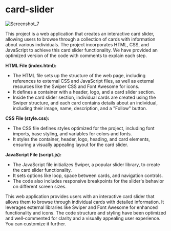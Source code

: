 # card-slider

![Screenshot_7](https://github.com/Cosaslearning/card-slider/assets/100014446/f2d554f9-ff9e-44fb-b522-65b0c82e1061)

This project is a web application that creates an interactive card slider, allowing users to browse through a collection of cards with information about various individuals. The project incorporates HTML, CSS, and JavaScript to achieve this card slider functionality. We have provided an optimized version of the code with comments to explain each step.

**HTML File (index.html):**

- The HTML file sets up the structure of the web page, including references to external CSS and JavaScript files, as well as external resources like the Swiper CSS and Font Awesome for icons.
- It defines a container with a header, logo, and a card slider section.
- Inside the card slider section, individual cards are created using the Swiper structure, and each card contains details about an individual, including their image, name, description, and a "Follow" button.

**CSS File (style.css):**

- The CSS file defines styles optimized for the project, including font imports, base styling, and variables for colors and fonts.
- It styles the container, header, logo, heading, and card elements, ensuring a visually appealing layout for the card slider.

**JavaScript File (script.js):**

- The JavaScript file initializes Swiper, a popular slider library, to create the card slider functionality.
- It sets options like loop, space between cards, and navigation controls.
- The code also includes responsive breakpoints for the slider's behavior on different screen sizes.


This web application provides users with an interactive card slider that allows them to browse through individual cards with detailed information. It leverages external libraries like Swiper and Font Awesome for enhanced functionality and icons. The code structure and styling have been optimized and well-commented for clarity and a visually appealing user experience. You can customize it further.
